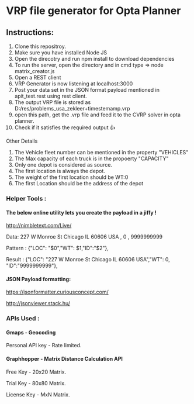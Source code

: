 # VRP file generator for Opta Planner

## Instructions:

1. Clone this repositroy.
2. Make sure you have installed Node JS 
3. Open the direcotry and run npm install to download dependencies
4. To run the server, open the directory and in cmd type => node matrix_creator.js
5. Open a REST client 
6. VRP Generator is now listening at localhost:3000
7. Post your data set in the JSON format payload mentioned in apit_test.rest using rest client. 
8. The output VRP file is stored as D:/res/problems_usa_zekleer+timestemamp.vrp
9. open this path, get the .vrp file and feed it to the CVRP solver in opta planner. 
10. Check if it satisfies the required output 👍

Other Details 

1. The Vehicle fleet number can be mentioned in the property "VEHICLES"
2. The Max capacity of each truck is in the propoerty "CAPACITY"
3. Only one depot is considered as source. 
4. The first location is always the depot. 
5. The weight of the first location should be WT:0 
6. The first Location should be the address of the depot 

### Helper Tools : 

#### The below online utility lets you create the payload in a jiffy ! 

http://nimbletext.com/Live/

Data: 227 W Monroe St Chicago IL 60606 USA	,	0	,	9999999999

Pattern : {"LOC": "$0","WT": $1,"ID":"$2"},

Result : {"LOC": "227 W Monroe St Chicago IL 60606 USA","WT": 0,
"ID":"9999999999"},

#### JSON Payload formatting:

https://jsonformatter.curiousconcept.com/

http://jsonviewer.stack.hu/ 

### APIs Used : 

#### Gmaps - Geocoding

Personal API key - Rate limited. 

#### Graphhopper - Matrix Distance Calculation API 

Free Key - 20x20 Matrix. 

Trial Key - 80x80 Matrix. 

License Key - MxN Matrix. 